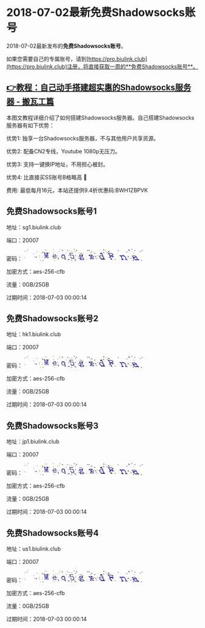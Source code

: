 # 2018-07-02最新**免费Shadowsocks账号**

2018-07-02最新发布的**免费Shadowsocks账号**。

如果您需要自己的专属账号，请到[https://pro.biulink.club](https://pro.biulink.club)注册，将直接获取一周的**免费Shadowsocks账号**。

## [👉教程：自己动手搭建超实惠的Shadowsocks服务器 - 搬瓦工篇](https://github.com/Biulink/ShadowsocksTutorials/blob/master/%E6%95%99%E6%82%A8%E8%87%AA%E5%B7%B1%E5%8A%A8%E6%89%8B%E6%90%AD%E5%BB%BA%E8%B6%85%E5%AE%9E%E6%83%A0%E7%9A%84Shadowsocks%E6%9C%8D%E5%8A%A1%E5%99%A8%20-%20%E6%90%AC%E7%93%A6%E5%B7%A5%E7%AF%87.md)
  
  本图文教程详细介绍了如何搭建Shadowsocks服务器。自己搭建Shadowsocks服务器有如下优势：

  优势1: 独享一台Shadowsocks服务器，不与其他用户共享资源。

  优势2: 配备CN2专线，Youtube 1080p无压力。

  优势3: 支持一键换IP地址，不用担心被封。

  优势4: 比直接买SS账号B格略高 🙂

  费用: 最低每月16元，本站还提供9.4折优惠码:BWH1ZBPVK  
## 免费Shadowsocks账号1

地址：sg1.biulink.club

端口：20007

密码：![免费Shadowsocks账号密码](../password/10458198-6fa0-44e2-a867-af124d3df9d2.jpg)

加密方式：aes-256-cfb

流量：0GB/25GB

过期时间：2018-07-03 00:00:14

## 免费Shadowsocks账号2

地址：hk1.biulink.club

端口：20007

密码：![免费Shadowsocks账号密码](../password/10458198-6fa0-44e2-a867-af124d3df9d2.jpg)

加密方式：aes-256-cfb

流量：0GB/25GB

过期时间：2018-07-03 00:00:14

## 免费Shadowsocks账号3

地址：jp1.biulink.club

端口：20007

密码：![免费Shadowsocks账号密码](../password/10458198-6fa0-44e2-a867-af124d3df9d2.jpg)

加密方式：aes-256-cfb

流量：0GB/25GB

过期时间：2018-07-03 00:00:14

## 免费Shadowsocks账号4

地址：us1.biulink.club

端口：20007

密码：![免费Shadowsocks账号密码](../password/10458198-6fa0-44e2-a867-af124d3df9d2.jpg)

加密方式：aes-256-cfb

流量：0GB/25GB

过期时间：2018-07-03 00:00:14

